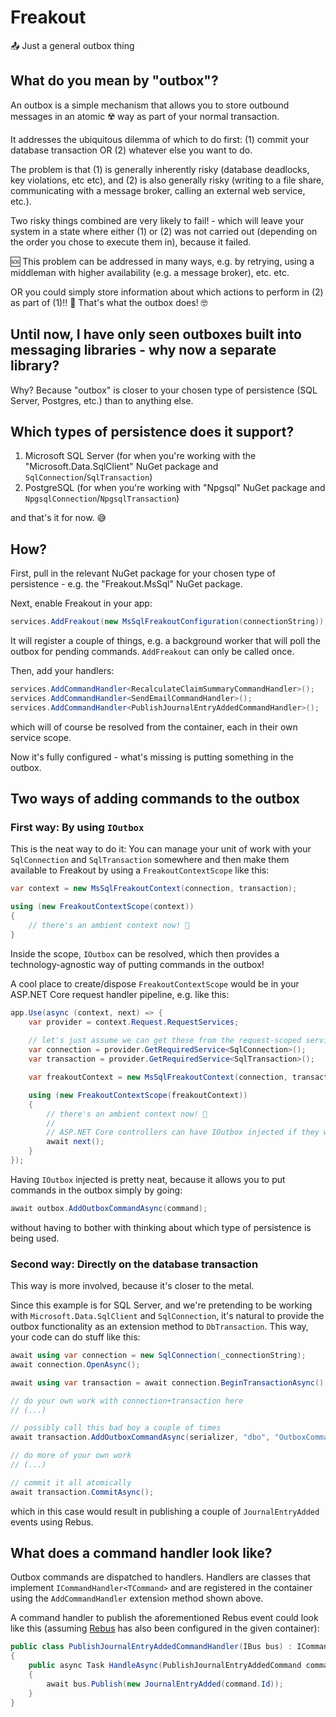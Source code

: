 ﻿# Freakout

📤 Just a general outbox thing


## What do you mean by "outbox"?

An outbox is a simple mechanism that allows you to store outbound messages in an atomic ☢️ way as part of your normal transaction.

It addresses the ubiquitous dilemma of which to do first: (1) commit your database transaction OR (2) whatever else you want to do.

The problem is that (1) is generally inherently risky (database deadlocks, key violations, etc etc), and (2) is also generally risky (writing to a file share, communicating with a message broker, calling an external web service, etc.).

Two risky things combined are very likely to fail! - which will leave your system in a state where either (1) or (2) was not carried out (depending on the order you chose to execute them in), because it failed.

🆘 This problem can be addressed in many ways, e.g. by retrying, using a middleman with higher availability (e.g. a message broker), etc. etc.

OR you could simply store information about which actions to perform in (2) as part of (1)!! 🤯 That's what the outbox does! 🤓


## Until now, I have only seen outboxes built into messaging libraries - why now a separate library?

Why? Because "outbox" is closer to your chosen type of persistence (SQL Server, Postgres, etc.) than to anything else.


## Which types of persistence does it support?

1. Microsoft SQL Server (for when you're working with the "Microsoft.Data.SqlClient" NuGet package and `SqlConnection`/`SqlTransaction`)
1. PostgreSQL (for when you're working with "Npgsql" NuGet package and `NpgsqlConnection`/`NpgsqlTransaction`)

and that's it for now. 😅


## How?

First, pull in the relevant NuGet package for your chosen type of persistence - e.g. the "Freakout.MsSql" NuGet package.

Next, enable Freakout in your app:

```csharp
services.AddFreakout(new MsSqlFreakoutConfiguration(connectionString));
```

It will register a couple of things, e.g. a background worker that will poll the outbox for pending commands. `AddFreakout` can only be called once.

Then, add your handlers:

```csharp
services.AddCommandHandler<RecalculateClaimSummaryCommandHandler>();
services.AddCommandHandler<SendEmailCommandHandler>();
services.AddCommandHandler<PublishJournalEntryAddedCommandHandler>();
```

which will of course be resolved from the container, each in their own service scope.

Now it's fully configured - what's missing is putting something in the outbox.

## Two ways of adding commands to the outbox

### First way: By using `IOutbox`

This is the neat way to do it: You can manage your unit of work with your `SqlConnection` and `SqlTransaction` somewhere
and then make them available to Freakout by using a `FreakoutContextScope` like this:

```csharp
var context = new MsSqlFreakoutContext(connection, transaction);

using (new FreakoutContextScope(context))
{
	// there's an ambient context now! 🙂
}
```

Inside the scope, `IOutbox` can be resolved, which then provides a technology-agnostic way of putting commands in the outbox!

A cool place to create/dispose `FreakoutContextScope` would be in your ASP.NET Core request handler pipeline, e.g. like this:

```csharp
app.Use(async (context, next) => {
	var provider = context.Request.RequestServices;
	
	// let's just assume we can get these from the request-scoped services:
	var connection = provider.GetRequiredService<SqlConnection>();
	var transaction = provider.GetRequiredService<SqlTransaction>();

	var freakoutContext = new MsSqlFreakoutContext(connection, transaction);

	using (new FreakoutContextScope(freakoutContext))
	{
		// there's an ambient context now! 🙂
		//
		// ASP.NET Core controllers can have IOutbox injected if they want!
		await next();
	}
});

```

Having `IOutbox` injected is pretty neat, because it allows you to put commands in the outbox simply by going:

```csharp
await outbox.AddOutboxCommandAsync(command);
```

without having to bother with thinking about which type of persistence is being used.


### Second way: Directly on the database transaction

This way is more involved, because it's closer to the metal.

Since this example is for SQL Server, and we're pretending to be working with `Microsoft.Data.SqlClient` and `SqlConnection`, it's natural to
provide the outbox functionality as an extension method to `DbTransaction`. This way, your code can do stuff like this:

```csharp
await using var connection = new SqlConnection(_connectionString);
await connection.OpenAsync();

await using var transaction = await connection.BeginTransactionAsync();

// do your own work with connection+transaction here
// (...)

// possibly call this bad boy a couple of times
await transaction.AddOutboxCommandAsync(serializer, "dbo", "OutboxCommands", new PublishJournalEntryAddedCommand(Id: journalEntryId));

// do more of your own work
// (...)

// commit it all atomically
await transaction.CommitAsync();
```

which in this case would result in publishing a couple of `JournalEntryAdded` events using Rebus.


## What does a command handler look like?

Outbox commands are dispatched to handlers. Handlers are classes that implement `ICommandHandler<TCommand>` and are registered in the 
container using the `AddCommandHandler` extension method shown above.

A command handler to publish the aforementioned Rebus event could look like this (assuming [Rebus](https://github.com/rebus-org/Rebus) has also been configured in the given container):

```csharp
public class PublishJournalEntryAddedCommandHandler(IBus bus) : ICommandHandler<PublishJournalEntryAddedCommand>
{
	public async Task HandleAsync(PublishJournalEntryAddedCommand command, CancellationToken token)
	{
		await bus.Publish(new JournalEntryAdded(command.Id));
	}
}
```


